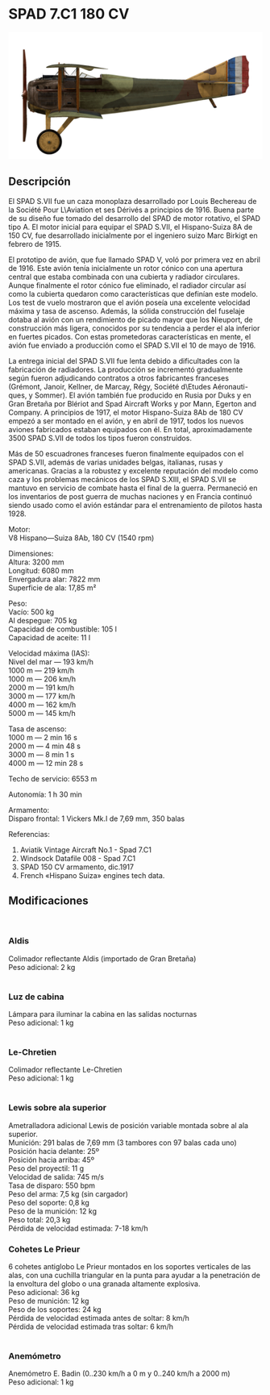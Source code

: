 # SPAD 7.C1 180 CV  
  
![spad7late](../images/spad7late.png)  
  
## Descripción  
  
El SPAD S.VII fue un caza monoplaza desarrollado por Louis Bechereau de la Société Pour L\Aviation et ses Dérivés a principios de 1916. Buena parte de su diseño fue tomado del desarrollo del SPAD de motor rotativo, el SPAD tipo A. El motor inicial para equipar el SPAD S.VII, el Hispano-Suiza 8A de 150 CV, fue desarrollado inicialmente por el ingeniero suizo Marc Birkigt en febrero de 1915.  
  
El prototipo de avión, que fue llamado SPAD V, voló por primera vez en abril de 1916. Este avión tenía inicialmente un rotor cónico con una apertura central que estaba combinada con una cubierta y radiador circulares. Aunque finalmente el rotor cónico fue eliminado, el radiador circular así como la cubierta quedaron como características que definían este modelo. Los test de vuelo mostraron que el avión poseía una excelente velocidad máxima y tasa de ascenso. Además, la sólida construcción del fuselaje dotaba al avión con un rendimiento de picado mayor que los Nieuport, de construcción más ligera, conocidos por su tendencia a perder el ala inferior en fuertes picados. Con estas prometedoras características en mente, el avión fue enviado a producción como el SPAD S.VII el 10 de mayo de 1916.  
  
La entrega inicial del SPAD S.VII fue lenta debido a dificultades con la fabricación de radiadores. La producción se incrementó gradualmente según fueron adjudicando contratos a otros fabricantes franceses (Grémont, Janoir, Kellner, de Marcay, Régy, Société d\Etudes Aéronauti-ques, y Sommer). El avión también fue producido en Rusia por Duks y en Gran Bretaña por Blériot and Spad Aircraft Works y por Mann, Egerton and Company. A principios de 1917, el motor Hispano-Suiza 8Ab de 180 CV empezó a ser montado en el avión, y en abril de 1917, todos los nuevos aviones fabricados estaban equipados con él. En total, aproximadamente 3500 SPAD S.VII de todos los tipos fueron construidos.  
  
Más de 50 escuadrones franceses fueron finalmente equipados con el SPAD S.VII, además de varias unidades belgas, italianas, rusas y americanas. Gracias a la robustez y excelente reputación del modelo como caza y los problemas mecánicos de los SPAD S.XIII, el SPAD S.VII se mantuvo en servicio de combate hasta el final de la guerra. Permaneció en los inventarios de post guerra de muchas naciones y en Francia continuó siendo usado como el avión estándar para el entrenamiento de pilotos hasta 1928.  
  
  
Motor:  
V8 Hispano—Suiza 8Ab, 180 CV (1540 rpm)  
  
Dimensiones:  
Altura: 3200 mm  
Longitud: 6080 mm  
Envergadura alar: 7822 mm  
Superficie de ala: 17,85 m²  
  
Peso:  
Vacío: 500 kg  
Al despegue: 705 kg  
Capacidad de combustible: 105 l  
Capacidad de aceite: 11 l  
  
Velocidad máxima (IAS):  
Nivel del mar — 193 km/h  
1000 m — 219 km/h  
1000 m — 206 km/h  
2000 m — 191 km/h  
3000 m — 177 km/h  
4000 m — 162 km/h  
5000 m — 145 km/h  
  
Tasa de ascenso:  
1000 m — 2 min 16 s  
2000 m — 4 min 48 s  
3000 m — 8 min 1 s  
4000 m — 12 min 28 s  
  
Techo de servicio: 6553 m  
  
Autonomía: 1 h 30 min  
  
Armamento:  
Disparo frontal: 1 Vickers Mk.I de 7,69 mm, 350 balas  
  
Referencias:  
1) Aviatik Vintage Aircraft No.1 -  Spad 7.C1  
2) Windsock Datafile 008 - Spad 7.C1  
3) SPAD 150 CV armamento, dic.1917  
4) French «Hispano Suiza» engines tech data.  
  
## Modificaciones  
  ﻿
  
### Aldis  
  
Colimador reflectante Aldis (importado de Gran Bretaña)  
Peso adicional: 2 kg  
  ﻿
  
### Luz de cabina  
  
Lámpara para iluminar la cabina en las salidas nocturnas  
Peso adicional: 1 kg  
  ﻿
  
### Le-Chretien  
  
Colimador reflectante Le-Chretien  
Peso adicional: 1 kg  
  ﻿
  
### Lewis sobre ala superior  
  
Ametralladora adicional Lewis de posición variable montada sobre al ala superior.  
Munición: 291 balas de 7,69 mm (3 tambores con 97 balas cada uno)  
Posición hacia delante: 25º  
Posición hacia arriba: 45º  
Peso del proyectil: 11 g  
Velocidad de salida: 745 m/s  
Tasa de disparo: 550 bpm  
Peso del arma: 7,5 kg (sin cargador)  
Peso del soporte: 0,8 kg  
Peso de la munición: 12 kg  
Peso total: 20,3 kg  
Pérdida de velocidad estimada: 7-18 km/h  ﻿
  
### Cohetes Le Prieur  
  
6 cohetes antiglobo Le Prieur montados en los soportes verticales de las alas, con una cuchilla triangular en la punta para ayudar a la penetración de la envoltura del globo o una granada altamente explosiva.  
Peso adicional: 36 kg  
Peso de munición: 12 kg  
Peso de los soportes: 24 kg  
Pérdida de velocidad estimada antes de soltar: 8 km/h  
Pérdida de velocidad estimada tras soltar: 6 km/h  
  ﻿
  
### Anemómetro  
  
Anemómetro E. Badin (0..230 km/h a 0 m y 0..240 km/h a 2000 m)  
Peso adicional: 1 kg  
